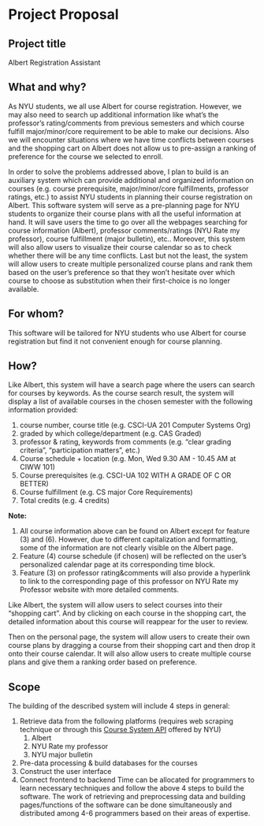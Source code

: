 # Project Proposal

## Project title

Albert Registration Assistant

## What and why?

As NYU students, we all use Albert for course registration. However, we may also need to search up additional information like what’s the professor’s rating/comments from previous semesters and which course fulfill major/minor/core requirement to be able to make our decisions. Also we will encounter situations where we have time conflicts between courses and the shopping cart on Albert does not allow us to pre-assign a ranking of preference for the course we selected to enroll.

In order to solve the problems addressed above, I plan to build is an auxiliary system which can provide additional and organized information on courses (e.g. course prerequisite, major/minor/core fulfillments, professor ratings, etc.) to assist NYU students in planning their course registration on Albert. This software system will serve as a pre-planning page for NYU students to organize their course plans with all the useful information at hand. It will save users the time to go over all the webpages searching for course information (Albert), professor comments/ratings (NYU Rate my professor), course fulfillment (major bulletin), etc.. Moreover, this system will also allow users to visualize their course calendar so as to check whether there will be any time conflicts. Last but not the least, the system will allow users to create multiple personalized course plans and rank them based on the user’s preference so that they won’t hesitate over which course to choose as substitution when their first-choice is no longer available.

## For whom?

This software will be tailored for NYU students who use Albert for course registration but find it not convenient enough for course planning.

## How?

Like Albert, this system will have a search page where the users can search for courses by keywords. As the course search result, the system will display a list of available courses in the chosen semester with the following information provided:
1. course number, course title (e.g. CSCI-UA 201 Computer Systems Org)
2. graded by which college/department (e.g. CAS Graded)
3. professor & rating, keywords from comments (e.g. “clear grading criteria”, “participation matters”, etc.)
4. Course schedule + location (e.g. Mon, Wed 9.30 AM - 10.45 AM at CIWW 101)
5. Course prerequisites (e.g. CSCI-UA 102 WITH A GRADE OF C OR BETTER)
6. Course fulfillment (e.g. CS major Core Requirements)
7. Total credits (e.g. 4 credits)

**Note:**
1. All course information above can be found on Albert except for feature (3) and (6). However, due to different capitalization and formatting, some of the information are not clearly visible on the Albert page.
2. Feature (4) course schedule (if chosen) will be reflected on the user’s personalized calendar page at its corresponding time block.
3. Feature (3) on professor rating&comments will also provide a hyperlink to link to the corresponding page of this professor on NYU Rate my Professor website with more detailed comments.

Like Albert, the system will allow users to select courses into their “shopping cart”. And by clicking on each course in the shopping cart, the detailed information about this course will reappear for the user to review.

Then on the personal page, the system will allow users to create their own course plans by dragging a course from their shopping cart and then drop it onto their course calendar. It will also allow users to create multiple course plans and give them a ranking order based on preference.

## Scope

The building of the described system will include 4 steps in general:
1. Retrieve data from the following platforms (requires web scraping technique or through this [Course System API](https://anypoint.mulesoft.com/exchange/portals/nyu-0/aa8378b5-ce36-4c80-94a1-2e6042908e1a.central-it/course-sys-api/) offered by NYU)
    1. Albert
    2. NYU Rate my professor
    3. NYU major bulletin
2. Pre-data processing & build databases for the courses
3. Construct the user interface
4. Connect frontend to backend
Time can be allocated for programmers to learn necessary techniques and follow the above 4 steps to build the software.
The work of retrieving and preprocessing data and building pages/functions of the software can be done simultaneously and distributed among 4-6 programmers based on their areas of expertise.